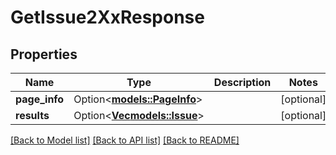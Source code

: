 # GetIssue2XxResponse

## Properties

Name | Type | Description | Notes
------------ | ------------- | ------------- | -------------
**page_info** | Option<[**models::PageInfo**](PageInfo.md)> |  | [optional]
**results** | Option<[**Vec<models::Issue>**](Issue.md)> |  | [optional]

[[Back to Model list]](../README.md#documentation-for-models) [[Back to API list]](../README.md#documentation-for-api-endpoints) [[Back to README]](../README.md)


